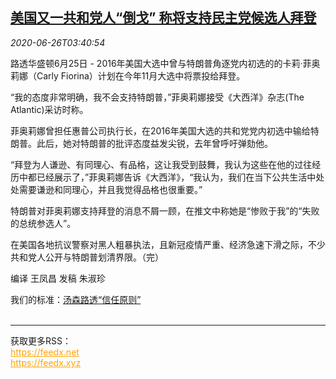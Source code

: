 <!--1593145395000-->
[美国又一共和党人“倒戈”  称将支持民主党候选人拜登](https://cn.reuters.com/article/usa-election-biden-fiorina-0626-idCNKBS23X0F0)
------

<div><i>2020-06-26T03:40:54</i></div><div class="StandardArticleBody_body"><p>路透华盛顿6月25日 - 2016年美国大选中曾与特朗普角逐党内初选的的卡莉·菲奥莉娜（Carly Fiorina）计划在今年11月大选中将票投给拜登。 </p><p>“我的态度非常明确，我不会支持特朗普，”菲奥莉娜接受《大西洋》杂志(The Atlantic)采访时称。 </p><p>菲奥莉娜曾担任惠普公司执行长，在2016年美国大选的共和党党内初选中输给特朗普。此后，她对特朗普的批评态度益发尖锐，去年曾呼吁弹劾他。 </p><p>“拜登为人谦逊、有同理心、有品格，这让我受到鼓舞，我认为这些在他的过往经历中都已经展示了，”菲奥莉娜告诉《大西洋》，“我认为，我们在当下公共生活中处处需要谦逊和同理心，并且我觉得品格也很重要。” </p><p>特朗普对菲奥莉娜支持拜登的消息不屑一顾，在推文中称她是“惨败于我”的“失败的总统参选人”。 </p><p>在美国各地抗议警察对黑人粗暴执法，且新冠疫情严重、经济急速下滑之际，不少共和党人公开与特朗普划清界限。（完） </p><p>编译 王凤昌 发稿 朱淑珍</p><div class="StandardArticleBody_trustBadgeContainer"><span class="StandardArticleBody_trustBadgeTitle">我们的标准：</span><span class="trustBadgeUrl"><a href="https://www.thomsonreuters.cn/content/dam/openweb/documents/pdf/china/brochures/about-us-1.pdf">汤森路透“信任原则”</a></span></div></div><br><hr><div>获取更多RSS：<br><a href="https://feedx.net" style="color:orange" target="_blank">https://feedx.net</a> <br><a href="https://feedx.xyz" style="color:orange" target="_blank">https://feedx.xyz</a><br></div>

